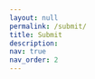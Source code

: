 ```yaml
---
layout: null
permalink: /submit/
title: Submit
description: 
nav: true
nav_order: 2
---
```


<html>
  <head>
    <meta http-equiv="refresh" content="0; url=javascript:history.back()" />
  </head>
</html>